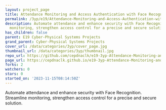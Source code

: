 ```yaml
---
layout: project_page
title: Attendance Monitoring and Access Authentication with Face Recognition
permalink: /3yp/e19/Attendance-Monitoring-and-Access-Authentication-with-Face-Recognition/
description: Automate attendance and enhance security with Face Recognition. Streamline
  monitoring, strengthen access control for a precise and secure solution.
has_children: false
parent: E19 Cyber-Physical Systems Projects
grand_parent: Cyber-Physical Systems Projects
cover_url: /data/categories/3yp/cover_page.jpg
thumbnail_url: /data/categories/3yp/thumbnail.jpg
repo_url: https://github.com/cepdnaclk/e19-3yp-Attendance-Monitoring-and-Access-Authentication-with-Face-Recognition
page_url: https://cepdnaclk.github.io/e19-3yp-Attendance-Monitoring-and-Access-Authentication-with-Face-Recognition
forks: 2
watchers: 0
stars: 0
started_on: '2023-11-15T08:14:50Z'
---
```


Automate attendance and enhance security with Face Recognition. Streamline monitoring, strengthen access control for a precise and secure solution.
